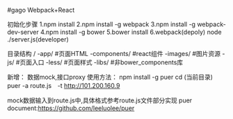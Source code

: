 #gago
Webpack+React

初始化步骤
1.npm install
2.npm install -g webpack
3.npm install -g webpack-dev-server
4.npm install -g bower
5.bower install
6.webpack(depoly)
  node ./server.js(developer)


目录结构
/
-app/  #页面HTML
 -components/  #react组件
 -images/ #图片资源
 -js/    #页面入口
 -less/  #页面样式
 -libs/ #非bower_components库

新增：
数据mock,接口proxy
使用方法：
    npm install -g puer
    cd (当前目录)
    puer -a route.js　-t http://101.200.160.9

mock数据输入到route.js中,具体格式参考route.js文件部分实现
puer document:https://github.com/leeluolee/puer

